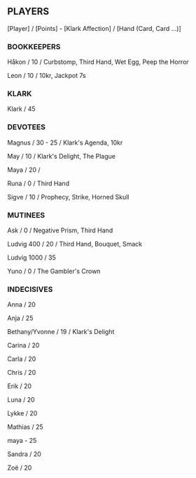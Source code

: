 ## PLAYERS

[Player] / [Points] - [Klark Affection] / [Hand (Card, Card ...)]


### BOOKKEEPERS

Håkon / 10 / Curbstomp, Third Hand, Wet Egg, Peep the Horror 

Leon / 10 / 10kr, Jackpot 7s


### KLARK

Klark / 45 


### DEVOTEES 

Magnus / 30 - 25 / Klark's Agenda, 10kr

May / 10 / Klark's Delight, The Plague

Maya / 20 / 

Runa / 0 / Third Hand 

Sigve / 10 / Prophecy, Strike, Horned Skull 


### MUTINEES 

Ask / 0 / Negative Prism, Third Hand

Ludvig 400 / 20 / Third Hand, Bouquet, Smack 

Ludvig 1000 / 35

Yuno / 0 / The Gambler's Crown 


### INDECISIVES 

Anna / 20

Anja / 25

Bethany/Yvonne / 19 / Klark's Delight

Carina / 20

Carla / 20

Chris / 20

Erik / 20

Luna / 20

Lykke / 20

Mathias / 25

maya - 25

Sandra / 20

Zoë / 20
